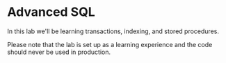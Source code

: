 # Advanced SQL

In this lab we'll be learning transactions, indexing, and stored procedures.

Please note that the lab is set up as a learning experience and the code should never be used in production.
